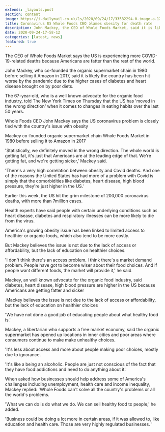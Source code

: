 ```yaml
---
extends: _layouts.post
section: content
image: https://i.dailymail.co.uk/1s/2020/09/24/17/33582294-0-image-a-12_1600965013670.jpg 
title: Coronavirus US Whole Foods CEO blames obesity for death rate 
description: John Mackey, the CEO of Whole Foods Market, said it is likely the country has been hit worse by the pandemic due to the higher cases of diabetes and heart disease brought on by poor diets. 
date: 2020-09-24-17-58-12 
categories: [latest, news] 
featured: true 
--- 
```

The CEO of Whole Foods Market says the US is experiencing more COVID-19-related deaths because Americans are fatter than the rest of the world.

John Mackey, who co-founded the organic supermarket chain in 1980 before selling it Amazon in 2017, said it is likely the country has been hit worse by the pandemic due to the higher cases of diabetes and heart disease brought on by poor diets. 

The 67-year-old, who is a well known advocate for the organic food industry, told The New York Times on Thursday that the US has 'moved in the wrong direction' when it comes to changes in eating habits over the last 50 years.  

Whole Foods CEO John Mackey says the US coronavirus problem is closely tied with the country's issue with obesity 

Mackey co-founded organic supermarket chain Whole Foods Market in 1980 before selling it to Amazon in 2017 

'Statistically, we definitely moved in the wrong direction. The whole world is getting fat, it's just that Americans are at the leading edge of that. We're getting fat, and we're getting sicker,' Mackey said.  

'There's a very high correlation between obesity and Covid deaths. And one of the reasons the United States has had more of a problem with Covid is simply that the comorbidities like diabetes, heart disease, high blood pressure, they're just higher in the US.' 

Earlier this week, the US hit the grim milestone of 200,000 coronavirus deaths, with more than 7million cases. 

Health experts have said people with certain underlying conditions such as heart disease, diabetes and respiratory illnesses can be more likely to die from the virus.  

America's growing obesity issue has been linked to limited access to healthier or organic foods, which also tend to be more costly.

But Mackey believes the issue is not due to the lack of access or affordability, but the lack of education on healthier choices.  

'I don't think there's an access problem. I think there's a market demand problem. People have got to become wiser about their food choices. And if people want different foods, the market will provide it,' he said.   

Mackey, an well known advocate for the organic food industry, said diabetes, heart disease, high blood pressure are higher in the US because Americans are getting fatter and sicker

 Mackey believes the issue is not due to the lack of access or affordability, but the lack of education on healthier choices

'We have not done a good job of educating people about what healthy food is.'

Mackey, a libertarian who supports a free market economy, said the organic supermarket has opened up locations in inner cities and poor areas where consumers continue to make make unhealthy choices. 

'It's less about access and more about people making poor choices, mostly due to ignorance.  

'It's like a being an alcoholic. People are just not conscious of the fact that they have food addictions and need to do anything about it.'

When asked how businesses should help address some of America's challenges including unemployment, health care and income inequality, Mackey replied: 'Whole Foods can't solve all the country's problems or all the world's problems. 

'What we can do is do what we do. We can sell healthy food to people,' he added. 

'Business could be doing a lot more in certain areas, if it was allowed to, like education and health care. Those are very highly regulated businesses. '

